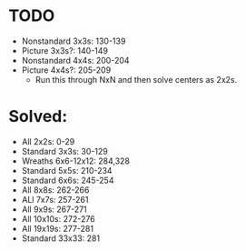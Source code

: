 # TODO
- Nonstandard 3x3s: 130-139
- Picture 3x3s?: 140-149
- Nonstandard 4x4s: 200-204
- Picture 4x4s?: 205-209
  - Run this through NxN and then solve centers as 2x2s.

# Solved:
- All 2x2s: 0-29
- Standard 3x3s: 30-129
- Wreaths 6x6-12x12: 284,328
- Standard 5x5s: 210-234
- Standard 6x6s: 245-254
- All 8x8s: 262-266
- ALl 7x7s: 257-261
- All 9x9s: 267-271
- All 10x10s: 272-276
- All 19x19s: 277-281
- Standard 33x33: 281
